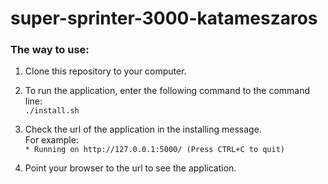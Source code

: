 # super-sprinter-3000-katameszaros

### The way to use:

1. Clone this repository to your computer.
2. To run the application, enter the following command to the command line:  
`./install.sh`
3. Check the url of the application in the installing message.  
For example:  
  `* Running on http://127.0.0.1:5000/ (Press CTRL+C to quit)`
  
4. Point your browser to the url to see the application.
